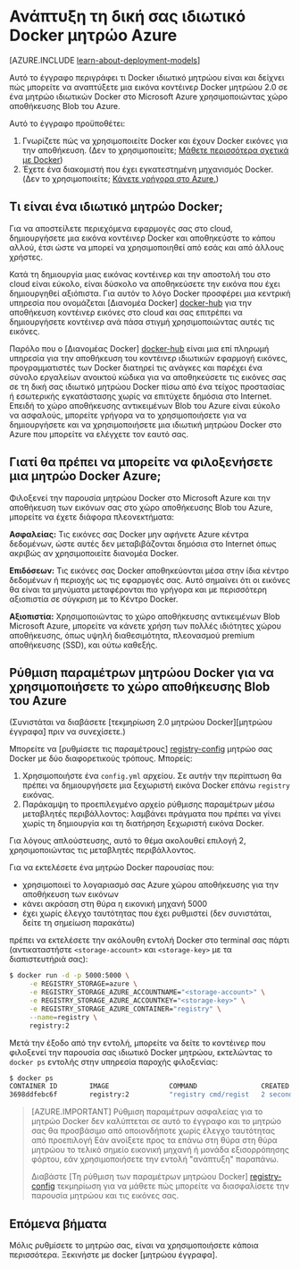 <properties 
  pageTitle="Ανάπτυξη τη δική σας ιδιωτικό Docker μητρώο Azure | Microsoft Azure"
  description="Περιγράφει πώς μπορείτε να χρησιμοποιήσετε Docker μητρώου για τη φιλοξενία τις εικόνες σας κοντέινερ στην υπηρεσία αποθήκευσης αντικειμένων Blob Azure."
  services="virtual-machines-linux"
  documentationCenter="virtual-machines"
  authors="ahmetalpbalkan"
  editor="squillace"
  manager="timlt"
  tags="azure-service-management,azure-resource-manager" />

<tags
  ms.service="virtual-machines-linux"
  ms.devlang="multiple"
  ms.topic="article"
  ms.tgt_pltfrm="vm-linux"
  ms.workload="infrastructure-services"
  ms.date="09/27/2016" 
  ms.author="ahmetb" />

# <a name="deploying-your-own-private-docker-registry-on-azure"></a>Ανάπτυξη τη δική σας ιδιωτικό Docker μητρώο Azure

[AZURE.INCLUDE [learn-about-deployment-models](../../includes/learn-about-deployment-models-both-include.md)]



Αυτό το έγγραφο περιγράφει τι Docker ιδιωτικό μητρώου είναι και δείχνει πώς μπορείτε να αναπτύξετε μια εικόνα κοντέινερ Docker μητρώου 2.0 σε ένα μητρώο ιδιωτικών Docker στο Microsoft Azure χρησιμοποιώντας χώρο αποθήκευσης Blob του Azure.

Αυτό το έγγραφο προϋποθέτει:

1. Γνωρίζετε πώς να χρησιμοποιείτε Docker και έχουν Docker εικόνες για την αποθήκευση. (Δεν το χρησιμοποιείτε; [Μάθετε περισσότερα σχετικά με Docker](https://www.docker.com))
2. Έχετε ένα διακομιστή που έχει εγκατεστημένη μηχανισμός Docker. (Δεν το χρησιμοποιείτε; [Κάνετε γρήγορα στο Azure.](https://azure.microsoft.com/documentation/templates/docker-simple-on-ubuntu/))


## <a name="what-is-a-private-docker-registry"></a>Τι είναι ένα ιδιωτικό μητρώο Docker;

Για να αποστείλετε περιεχόμενα εφαρμογές σας στο cloud, δημιουργήσετε μια εικόνα κοντέινερ Docker και αποθηκεύστε το κάπου αλλού, έτσι ώστε να μπορεί να χρησιμοποιηθεί από εσάς και από άλλους χρήστες. 

Κατά τη δημιουργία μιας εικόνας κοντέινερ και την αποστολή του στο cloud είναι εύκολο, είναι δύσκολο να αποθηκεύσετε την εικόνα που έχει δημιουργηθεί αξιόπιστα. Για αυτόν το λόγο Docker προσφέρει μια κεντρική υπηρεσία που ονομάζεται [Διανομέα Docker] [ docker-hub] για την αποθήκευση κοντέινερ εικόνες στο cloud και σας επιτρέπει να δημιουργήσετε κοντέινερ ανά πάσα στιγμή χρησιμοποιώντας αυτές τις εικόνες.

Παρόλο που ο [Διανομέας Docker] [ docker-hub] είναι μια επί πληρωμή υπηρεσία για την αποθήκευση του κοντέινερ ιδιωτικών εφαρμογή εικόνες, προγραμματιστές των Docker διατηρεί τις ανάγκες και παρέχει ένα σύνολο εργαλείων ανοικτού κώδικα για να αποθηκεύσετε τις εικόνες σας σε τη δική σας ιδιωτικό μητρώου Docker πίσω από ένα τείχος προστασίας ή εσωτερικής εγκατάστασης χωρίς να επιτύχετε δημόσια στο Internet.
Επειδή το χώρο αποθήκευσης αντικειμένων Blob του Azure είναι εύκολο να ασφαλούς, μπορείτε γρήγορα να το χρησιμοποιήσετε για να δημιουργήσετε και να χρησιμοποιήσετε μια ιδιωτική μητρώου Docker στο Azure που μπορείτε να ελέγχετε τον εαυτό σας.

## <a name="why-should-you-host-a-docker-registry-on-azure"></a>Γιατί θα πρέπει να μπορείτε να φιλοξενήσετε μια μητρώο Docker Azure;

Φιλοξενεί την παρουσία μητρώου Docker στο Microsoft Azure και την αποθήκευση των εικόνων σας στο χώρο αποθήκευσης Blob του Azure, μπορείτε να έχετε διάφορα πλεονεκτήματα:

**Ασφαλείας:** Τις εικόνες σας Docker μην αφήνετε Azure κέντρα δεδομένων, ώστε αυτές δεν μεταβιβάζονται δημόσια στο Internet όπως ακριβώς αν χρησιμοποιείτε διανομέα Docker.
  
**Επιδόσεων:** Τις εικόνες σας Docker αποθηκεύονται μέσα στην ίδια κέντρο δεδομένων ή περιοχής ως τις εφαρμογές σας. Αυτό σημαίνει ότι οι εικόνες θα είναι τα μηνύματα μεταφέρονται πιο γρήγορα και με περισσότερη αξιοπιστία σε σύγκριση με το Κέντρο Docker.

**Αξιοπιστία:** Χρησιμοποιώντας το χώρο αποθήκευσης αντικειμένων Blob Microsoft Azure, μπορείτε να κάνετε χρήση των πολλές ιδιότητες χώρου αποθήκευσης, όπως υψηλή διαθεσιμότητα, πλεονασμού premium αποθήκευσης (SSD), και ούτω καθεξής.

## <a name="configuring-docker-registry-to-use-azure-blob-storage"></a>Ρύθμιση παραμέτρων μητρώου Docker για να χρησιμοποιήσετε το χώρο αποθήκευσης Blob του Azure

(Συνιστάται να διαβάσετε [τεκμηρίωση 2.0 μητρώου Docker][μητρώου έγγραφα] πριν να συνεχίσετε.)

Μπορείτε να [ρυθμίσετε τις παραμέτρους] [ registry-config] μητρώο σας Docker με δύο διαφορετικούς τρόπους.
Μπορείς:

1. Χρησιμοποιήστε ένα `config.yml` αρχείου. Σε αυτήν την περίπτωση θα πρέπει να δημιουργήσετε μια ξεχωριστή εικόνα Docker επάνω `registry` εικόνας.
2. Παράκαμψη το προεπιλεγμένο αρχείο ρύθμισης παραμέτρων μέσω μεταβλητές περιβάλλοντος: λαμβάνει πράγματα που πρέπει να γίνει χωρίς τη δημιουργία και τη διατήρηση ξεχωριστή εικόνα Docker.

Για λόγους απλούστευσης, αυτό το θέμα ακολουθεί επιλογή 2, χρησιμοποιώντας τις μεταβλητές περιβάλλοντος.

Για να εκτελέσετε ένα μητρώο Docker παρουσίας που:

* χρησιμοποιεί το λογαριασμό σας Azure χώρου αποθήκευσης για την αποθήκευση των εικόνων
* κάνει ακρόαση στη θύρα η εικονική μηχανή 5000
* έχει χωρίς έλεγχο ταυτότητας που έχει ρυθμιστεί (δεν συνιστάται, δείτε τη σημείωση παρακάτω)

πρέπει να εκτελέσετε την ακόλουθη εντολή Docker στο terminal σας πάρτι (αντικαταστήστε `<storage-account>` και `<storage-key>` με τα διαπιστευτήριά σας):

```sh
$ docker run -d -p 5000:5000 \
     -e REGISTRY_STORAGE=azure \
     -e REGISTRY_STORAGE_AZURE_ACCOUNTNAME="<storage-account>" \
     -e REGISTRY_STORAGE_AZURE_ACCOUNTKEY="<storage-key>" \
     -e REGISTRY_STORAGE_AZURE_CONTAINER="registry" \
     --name=registry \
     registry:2
```

Μετά την έξοδο από την εντολή, μπορείτε να δείτε το κοντέινερ που φιλοξενεί την παρουσία σας ιδιωτικό Docker μητρώου, εκτελώντας το `docker ps` εντολής στην υπηρεσία παροχής φιλοξενίας:

```sh
$ docker ps
CONTAINER ID        IMAGE               COMMAND                CREATED             STATUS              PORTS                    NAMES
3698ddfebc6f        registry:2          "registry cmd/regist   2 seconds ago       Up 1 seconds        0.0.0.0:5000->5000/tcp   registry
```

> [AZURE.IMPORTANT] Ρύθμιση παραμέτρων ασφαλείας για το μητρώο Docker δεν καλύπτεται σε αυτό το έγγραφο και το μητρώο σας θα προσβάσιμο από οποιονδήποτε χωρίς έλεγχο ταυτότητας από προεπιλογή Εάν ανοίξετε προς τα επάνω στη θύρα στη θύρα μητρώου το τελικό σημείο εικονική μηχανή ή μονάδα εξισορρόπησης φόρτου, εάν χρησιμοποιήσετε την εντολή "ανάπτυξη" παραπάνω.
>
> Διαβάστε [Τη ρύθμιση των παραμέτρων μητρώου Docker] [ registry-config] τεκμηρίωση για να μάθετε πώς μπορείτε να διασφαλίσετε την παρουσία μητρώου και τις εικόνες σας.

## <a name="next-steps"></a>Επόμενα βήματα

Μόλις ρυθμίσετε το μητρώο σας, είναι να χρησιμοποιήσετε κάποια περισσότερα. Ξεκινήστε με docker [μητρώου έγγραφα]. 

[docker-hub]: https://hub.docker.com/
[registry]: https://github.com/docker/distribution
[έγγραφα του μητρώου]: http://docs.docker.com/registry/
[registry-config]: http://docs.docker.com/registry/configuration/
 
